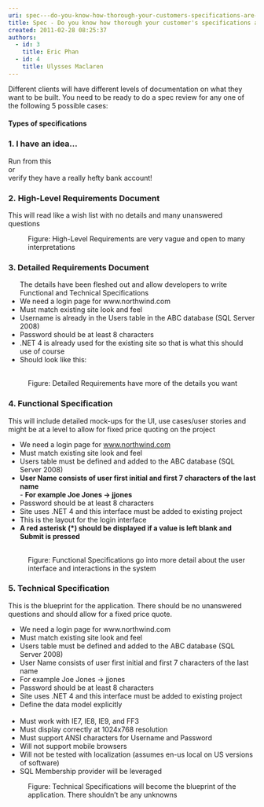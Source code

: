 ```yaml
---
uri: spec---do-you-know-how-thorough-your-customers-specifications-are-there-are--levels
title: Spec - Do you know how thorough your customer's specifications are? (There are 5 levels)
created: 2011-02-28 08:25:37
authors:
  - id: 3
    title: Eric Phan
  - id: 4
    title: Ulysses Maclaren
---
```





<span class='intro'> Different clients will have different levels of documentation on what they want to be built. You need to be ready to do a spec review&#160;for any one of the following 5 possible cases&#58;<br> </span>

<h4>Types of specifications​<br></h4><h3 class="ssw15-rteElement-H3">1. I have an idea...<br></h3><p>Run from this<br>or<br>verify they have a really hefty bank account!</p><h3 class="ssw15-rteElement-H3">2.&#160;High-Level Requirements Document</h3><p class="ssw15-rteElement-GreyBox">This will read like a wish list with no details and many unanswered questions</p><dd class="ssw15-rteElement-FigureNormal">Figure&#58; High-Level Requirements are very vague and open to many interpretations</dd><h3 class="ssw15-rteElement-H3">3. Detailed Requirements Document</h3><ul class="ms-rteCustom-GreyBox">The details have been fleshed out and allow developers to write Functional and Technical Specifications<br> 
   <li>We need a login page for www.northwind.com</li><li>Must match existing site look and feel</li><li>Username is already in the Users table in the ABC database (SQL Server 2008)</li><li>Password should be at least 8 characters</li><li>.NET 4 is already used for the existing site so that is what this should use of course</li><li>Should look like this&#58;<br><img src="/PublishingImages/LoginInterface.jpg" alt="" />  </li></ul><dd class="ssw15-rteElement-FigureNormal">
Figure&#58; Detailed Requirements have more of the details you want​  
</dd><h3 class="ssw15-rteElement-H3">4. Functional Specification</h3>This will include detailed mock-ups for the UI, use cases/user stories and might be at a level to allow for fixed price quoting on the project<ul class="ms-rteCustom-GreyBox"><li>We need a login page for <a href="http&#58;//www.northwind.com/" shape="rect">www.northwind.com</a> </li><li>Must match existing site look and feel</li><li>Users table must be defined and added to the ABC database (SQL Server 2008)</li><li> 
      <b>User Name consists of user first initial and first 7 characters of the last name</b><br>- <b>For example Joe Jones -&gt; jjones</b> </li><li>Password should be at least 8 characters</li><li>Site uses .NET 4 and this interface must be added to existing project</li><li>This is the layout for the login interface</li><li> 
      <b>A red asterisk (*) should be displayed if a value is left blank and Submit is pressed</b><br><img src="/PublishingImages/LoginInterface.jpg" alt="" /> </li></ul><dd class="ssw15-rteElement-FigureNormal">
Figure&#58; Functional Specifications go into more detail about the user interface and interactions in the system 
</dd><h3>5. Technical&#160;Specification<br></h3><p>This is the blueprint for the application. There should be no unanswered questions and should allow for a fixed price quote.</p><ul class="ms-rteCustom-GreyBox"><li>We need a login page for www.northwind.com</li><li>Must match existing site look and feel</li><li>Users table must be defined and added to the ABC database (SQL Server 2008)</li><li>User Name consists of user first initial and first 7 characters of the last name</li><li>For example Joe Jones -&gt; jjones</li><li>Password should be at least 8 characters</li><li>Site uses .NET 4 and this interface must be added to existing project</li><li>Define the data model explicitly<br><img src="/PublishingImages/Table.jpg" alt="" /> </li><li>Must work with IE7, IE8, IE9, and FF3</li><li>Must display correctly at 1024x768 resolution</li><li>Must support ANSI characters for Username and Password</li><li>Will not support mobile browsers</li><li>Will not be tested with localization (assumes en-us local on US versions of software)</li><li>SQL Membership provider will be leveraged​<br></li></ul><dd class="ssw15-rteElement-FigureNormal">
   Figure&#58; Technical Specifications will become the blueprint of the application. There shouldn’t be any unknowns​</dd>


